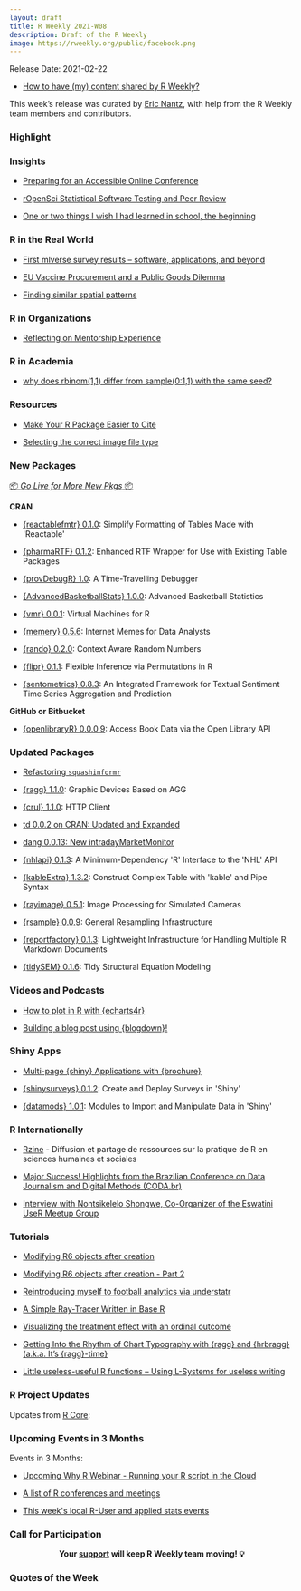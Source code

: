 ```yaml
---
layout: draft
title: R Weekly 2021-W08
description: Draft of the R Weekly
image: https://rweekly.org/public/facebook.png
---
```


Release Date: 2021-02-22

+ [How to have (my) content shared by R Weekly?](https://github.com/rweekly/rweekly.org#how-to-have-my-content-shared-by-r-weekly)

This week’s release was curated by [Eric Nantz](https://twitter.com/thercast), with help from the R Weekly team members and contributors.



###  Highlight



### Insights

+ [Preparing for an Accessible Online Conference](https://user2021.r-project.org/blog/2021/02/17/preparing-for-an-accessible-conference/)

+ [rOpenSci Statistical Software Testing and Peer Review](https://ropensci.org/commcalls/feb2021-statsreview/)

+ [One or two things I wish I had learned in school, the beginning](https://uncmbbtrivia.netlify.com/post/2021/02/19/one-or-two-things-i-wish-i-had-learned-in-school/)

### R in the Real World

+ [First mlverse survey results – software, applications, and beyond](https://blogs.rstudio.com/tensorflow/posts/2021-02-17-survey)

+ [EU Vaccine Procurement and a Public Goods Dilemma](http://skranz.github.io//r/2021/02/15/EUVaccineDilemma.html)

+ [Finding similar spatial patterns](https://nowosad.github.io/post/motif-bp3/)

###  R in Organizations

+ [Reflecting on Mentorship Experience](https://education.rstudio.com/blog/2021/02/ncsu-mentorship-reflect/)

###  R in Academia

+ [why does rbinom(1,1) differ from sample(0:1,1) with the same seed?](https://xianblog.wordpress.com/2021/02/17/why-does-rbinom11-differ-from-sample011-with-the-same-seed/)

###  Resources

+ [Make Your R Package Easier to Cite](https://ropensci.org/blog/2021/02/16/package-citation/)

+ [Selecting the correct image file type](https://www.jumpingrivers.com/blog/knitr-image-png-jpeg-svg-rmarkdown/)

###  New Packages

<p class="added-hostname"><a href="https://rweekly.org/live" target="_blank" class="externalLink">📦 <i>Go Live for More New Pkgs</i> 📦</a></p>

**CRAN**

+ [{reactablefmtr} 0.1.0](https://cran.r-project.org/package=reactablefmtr): Simplify Formatting of Tables Made with 'Reactable'

+ [{pharmaRTF} 0.1.2](https://cran.r-project.org/package=pharmaRTF): Enhanced RTF Wrapper for Use with Existing Table Packages

+ [{provDebugR} 1.0](https://cran.r-project.org/package=provDebugR): A Time-Travelling Debugger

+ [{AdvancedBasketballStats} 1.0.0](https://cran.r-project.org/package=AdvancedBasketballStats): Advanced Basketball Statistics

+ [{vmr} 0.0.1](https://cran.r-project.org/package=vmr): Virtual Machines for R

+ [{memery} 0.5.6](https://cran.r-project.org/package=memery): Internet Memes for Data Analysts

+ [{rando} 0.2.0](https://cran.r-project.org/package=rando): Context Aware Random Numbers

+ [{flipr} 0.1.1](https://cran.r-project.org/package=flipr): Flexible Inference via Permutations in R

+ [{sentometrics} 0.8.3](https://cran.r-project.org/package=sentometrics): An Integrated Framework for Textual Sentiment Time Series
Aggregation and Prediction

**GitHub or Bitbucket**  

+ [{openlibraryR} 0.0.0.9](https://github.com/walkerkq/openlibraryR): Access Book Data via the Open Library API  

### Updated Packages

+ [Refactoring `squashinformr`](https://needleinthehay.ca/post/refactoring-squashinformr/)

+ [{ragg} 1.1.0](https://cran.r-project.org/package=ragg): Graphic Devices Based on AGG

+ [{crul} 1.1.0](https://cran.r-project.org/package=crul): HTTP Client

+ [td 0.0.2 on CRAN: Updated and Expanded](http://dirk.eddelbuettel.com/blog/2021/02/18#td_0.0.2)

+ [dang 0.0.13: New intradayMarketMonitor](http://dirk.eddelbuettel.com/blog/2021/02/17#dang_0.0.13)

+ [{nhlapi} 0.1.3](https://cran.r-project.org/package=nhlapi): A Minimum-Dependency 'R' Interface to the 'NHL' API

+ [{kableExtra} 1.3.2](https://cran.r-project.org/package=kableExtra): Construct Complex Table with 'kable' and Pipe Syntax

+ [{rayimage} 0.5.1](https://cran.r-project.org/package=rayimage): Image Processing for Simulated Cameras

+ [{rsample} 0.0.9](https://cran.r-project.org/package=rsample): General Resampling Infrastructure

+ [{reportfactory} 0.1.3](https://cran.r-project.org/package=reportfactory): Lightweight Infrastructure for Handling Multiple R Markdown Documents

+ [{tidySEM} 0.1.6](https://cran.r-project.org/package=tidySEM): Tidy Structural Equation Modeling


###  Videos and Podcasts

+ [How to plot in R with {echarts4r}](https://www.youtube.com/watch?v=OBJxIWEFHdo)

+ [Building a blog post using {blogdown}!](https://www.twitch.tv/videos/915430514)


### Shiny Apps

+ [Multi-page {shiny} Applications with {brochure}](https://colinfay.me/brochure-r-package/)

+ [{shinysurveys} 0.1.2](https://cran.r-project.org/package=shinysurveys): Create and Deploy Surveys in 'Shiny'

+ [{datamods} 1.0.1](https://cran.r-project.org/package=datamods): Modules to Import and Manipulate Data in 'Shiny'


### R Internationally

+ [Rzine](http://rzine.fr/) - Diffusion et partage de ressources sur la pratique de R en sciences humaines et sociales 

+ [Major Success! Highlights from the Brazilian Conference on Data Journalism and Digital Methods (CODA.br)](https://www.r-consortium.org/blog/2021/02/18/major-success-highlights-from-the-brazilian-conference-on-data-journalism-and-digital-methods-coda-br)

+ [Interview with Nontsikelelo Shongwe, Co-Organizer of the Eswatini UseR Meetup Group](https://www.r-consortium.org/blog/2021/02/16/interview-with-nontsikelelo-shongwe-co-organizer-of-the-eswatini-user-meetup-group)


<!--![Rzine logo](http://rzine.fr/img/Rzine_logo.png)-->


###  Tutorials

+ [Modifying R6 objects after creation](https://coolbutuseless.github.io/2021/02/19/modifying-r6-objects-after-creation/)

+ [Modifying R6 objects after creation - Part 2](https://coolbutuseless.github.io/2021/02/20/modifying-r6-objects-after-creation-part-2/)

+ [Reintroducing myself to football analytics via understatr](https://austinwehrwein.com/tutorials/xgforeveryone/)

+ [A Simple Ray-Tracer Written in Base R](https://coolbutuseless.github.io/2021/02/15/a-simple-ray-tracer-written-in-base-r/)

+ [Visualizing the treatment effect with an ordinal outcome](https://www.rdatagen.net/post/2021-02-16-visualizing-the-treatment-effect-when-outcome-is-ordinal/)

+ [Getting Into the Rhythm of Chart Typography with {ragg} and {hrbragg} (a.k.a. It’s {ragg}-time}](https://rud.is/b/2021/02/19/getting-into-the-rhythm-of-chart-typography-with-ragg-and-hrbragg-a-k-a-its-ragg-time/)

+ [Little useless-useful R functions – Using L-Systems for useless writing](https://tomaztsql.wordpress.com/2021/02/17/little-useless-useful-r-functions-using-l-systems-for-useless-writing/)

<!--<div class="post-more-begin></div><div class="post-more-end"></div>-->

###  R Project Updates

Updates from [R Core](http://developer.r-project.org/blosxom.cgi/R-devel/NEWS):


###  Upcoming Events in 3 Months

Events in 3 Months:

+ [Upcoming Why R Webinar - Running your R script in the Cloud](http://whyr.pl//foundation/2021/roel/)

+ [A list of R conferences and meetings](https://jumpingrivers.github.io/meetingsR/events.html)

+ [This week's local R-User and applied stats events](https://community.rstudio.com/c/irl)


###  Call for Participation


<p class="hide-support added-hostname support-rweekly" style="text-align: center;font-weight: bold;">Your <a class="non-visited externalLink" href="https://www.patreon.com/rweekly" onclick="pas(this)">support</a> will keep R Weekly team moving! 💡</p>

###  Quotes of the Week
